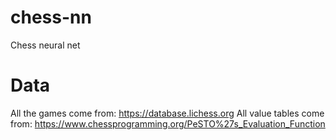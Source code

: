 # chess-nn
Chess neural net

# Data
All the games come from: https://database.lichess.org
All value tables come from: https://www.chessprogramming.org/PeSTO%27s_Evaluation_Function
